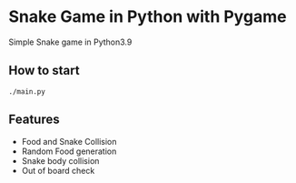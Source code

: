 # Snake Game in Python with Pygame

Simple Snake game in Python3.9

## How to start
```
./main.py
```

## Features
* Food and Snake Collision
* Random Food generation
* Snake body collision
* Out of board check

